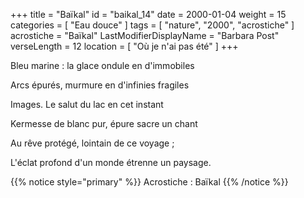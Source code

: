 +++
title = "Baïkal"
id = "baikal_14"
date = 2000-01-04
weight = 15
categories = [ "Eau douce" ]
tags = [ "nature", "2000", "acrostiche" ]
acrostiche = "Baïkal"
LastModifierDisplayName = "Barbara Post"
verseLength = 12
location = [ "Où je n'ai pas été" ]
+++

Bleu marine : la glace ondule en d'immobiles

Arcs épurés, murmure en d'infinies fragiles

Images. Le salut du lac en cet instant

Kermesse de blanc pur, épure sacre un chant

Au rêve protégé, lointain de ce voyage ;

L'éclat profond d'un monde étrenne un paysage.

{{% notice style="primary" %}}
Acrostiche : Baïkal
{{% /notice %}}
